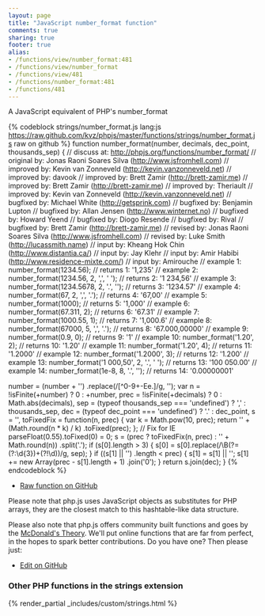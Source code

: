 ```yaml
---
layout: page
title: "JavaScript number_format function"
comments: true
sharing: true
footer: true
alias:
- /functions/view/number_format:481
- /functions/view/number_format
- /functions/view/481
- /functions/number_format:481
- /functions/481
---
```

<!-- Generated by Rakefile:build -->
A JavaScript equivalent of PHP's number_format

{% codeblock strings/number_format.js lang:js https://raw.github.com/kvz/phpjs/master/functions/strings/number_format.js raw on github %}
function number_format(number, decimals, dec_point, thousands_sep) {
  //  discuss at: http://phpjs.org/functions/number_format/
  // original by: Jonas Raoni Soares Silva (http://www.jsfromhell.com)
  // improved by: Kevin van Zonneveld (http://kevin.vanzonneveld.net)
  // improved by: davook
  // improved by: Brett Zamir (http://brett-zamir.me)
  // improved by: Brett Zamir (http://brett-zamir.me)
  // improved by: Theriault
  // improved by: Kevin van Zonneveld (http://kevin.vanzonneveld.net)
  // bugfixed by: Michael White (http://getsprink.com)
  // bugfixed by: Benjamin Lupton
  // bugfixed by: Allan Jensen (http://www.winternet.no)
  // bugfixed by: Howard Yeend
  // bugfixed by: Diogo Resende
  // bugfixed by: Rival
  // bugfixed by: Brett Zamir (http://brett-zamir.me)
  //  revised by: Jonas Raoni Soares Silva (http://www.jsfromhell.com)
  //  revised by: Luke Smith (http://lucassmith.name)
  //    input by: Kheang Hok Chin (http://www.distantia.ca/)
  //    input by: Jay Klehr
  //    input by: Amir Habibi (http://www.residence-mixte.com/)
  //    input by: Amirouche
  //   example 1: number_format(1234.56);
  //   returns 1: '1,235'
  //   example 2: number_format(1234.56, 2, ',', ' ');
  //   returns 2: '1 234,56'
  //   example 3: number_format(1234.5678, 2, '.', '');
  //   returns 3: '1234.57'
  //   example 4: number_format(67, 2, ',', '.');
  //   returns 4: '67,00'
  //   example 5: number_format(1000);
  //   returns 5: '1,000'
  //   example 6: number_format(67.311, 2);
  //   returns 6: '67.31'
  //   example 7: number_format(1000.55, 1);
  //   returns 7: '1,000.6'
  //   example 8: number_format(67000, 5, ',', '.');
  //   returns 8: '67.000,00000'
  //   example 9: number_format(0.9, 0);
  //   returns 9: '1'
  //  example 10: number_format('1.20', 2);
  //  returns 10: '1.20'
  //  example 11: number_format('1.20', 4);
  //  returns 11: '1.2000'
  //  example 12: number_format('1.2000', 3);
  //  returns 12: '1.200'
  //  example 13: number_format('1 000,50', 2, '.', ' ');
  //  returns 13: '100 050.00'
  //  example 14: number_format(1e-8, 8, '.', '');
  //  returns 14: '0.00000001'

  number = (number + '')
    .replace(/[^0-9+\-Ee.]/g, '');
  var n = !isFinite(+number) ? 0 : +number,
    prec = !isFinite(+decimals) ? 0 : Math.abs(decimals),
    sep = (typeof thousands_sep === 'undefined') ? ',' : thousands_sep,
    dec = (typeof dec_point === 'undefined') ? '.' : dec_point,
    s = '',
    toFixedFix = function(n, prec) {
      var k = Math.pow(10, prec);
      return '' + (Math.round(n * k) / k)
        .toFixed(prec);
    };
  // Fix for IE parseFloat(0.55).toFixed(0) = 0;
  s = (prec ? toFixedFix(n, prec) : '' + Math.round(n))
    .split('.');
  if (s[0].length > 3) {
    s[0] = s[0].replace(/\B(?=(?:\d{3})+(?!\d))/g, sep);
  }
  if ((s[1] || '')
    .length < prec) {
    s[1] = s[1] || '';
    s[1] += new Array(prec - s[1].length + 1)
      .join('0');
  }
  return s.join(dec);
}
{% endcodeblock %}

 - [Raw function on GitHub](https://github.com/kvz/phpjs/blob/master/functions/strings/number_format.js)

Please note that php.js uses JavaScript objects as substitutes for PHP arrays, they are 
the closest match to this hashtable-like data structure. 

Please also note that php.js offers community built functions and goes by the 
[McDonald's Theory](https://medium.com/what-i-learned-building/9216e1c9da7d). We'll put online 
functions that are far from perfect, in the hopes to spark better contributions. 
Do you have one? Then please just: 

 - [Edit on GitHub](https://github.com/kvz/phpjs/edit/master/functions/strings/number_format.js)


### Other PHP functions in the strings extension
{% render_partial _includes/custom/strings.html %}
